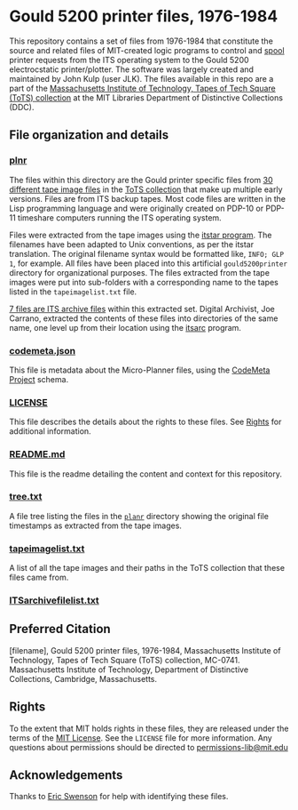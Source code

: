# Gould 5200 printer files, 1976-1984 
This repository contains a set of files from 1976-1984 that constitute the source and related files of MIT-created logic programs to control and [spool](https://en.wikipedia.org/wiki/Spooling) printer requests from the ITS operating system to the Gould 5200 electrocstatic printer/plotter. The software was largely created and maintained by John Kulp (user JLK). The files available in this repo are a part of the [Massachusetts Institute of Technology, Tapes of Tech Square (ToTS) collection](https://archivesspace.mit.edu/repositories/2/resources/1265) at the MIT Libraries Department of Distinctive Collections (DDC).
## File organization and details
### [plnr](../main/plnr)
The files within this directory are the Gould printer specific files from [30 different tape image files](../main/tapeimagelist.txt) in the [ToTS collection](https://archivesspace.mit.edu/repositories/2/resources/1265) that make up multiple early versions. Files are from ITS backup tapes. Most code files are written in the Lisp programming language and were originally created on PDP-10 or PDP-11 timeshare computers running the ITS operating system. 

Files were extracted from the tape images using the [itstar program](https://github.com/PDP-10/itstar). The filenames have been adapted to Unix conventions, as per the itstar translation. The original filename syntax would be formatted like, `INFO; GLP 1`, for example. All files have been placed into this artificial `gould5200printer` directory for organizational purposes. The files extracted from the tape images were put into sub-folders with a corresponding name to the tapes listed in the `tapeimagelist.txt` file.

[7 files are ITS archive files](../main/ITSarchivefilelist.txt) within this extracted set. Digital Archivist, Joe Carrano, extracted the contents of these files into directories of the same name, one level up from their location using the [itsarc](https://github.com/larsbrinkhoff/pdp10-its-disassembler/blob/master/itsarc.c) program.
### [codemeta.json](../main/codemeta.json)
This file is metadata about the Micro-Planner files, using the [CodeMeta Project](https://codemeta.github.io/) schema.
### [LICENSE](../main/LICENSE)
This file describes the details about the rights to these files. See [Rights](#rights) for additional information.
### [README.md](../main/README.md)
This file is the readme detailing the content and context for this repository.
### [tree.txt](../main/tree.txt)
A file tree listing the files in the [`planr`](../main/planr) directory showing the original file timestamps as extracted from the tape images.
### [tapeimagelist.txt](../main/tapeimagelist.txt)
A list of all the tape images and their paths in the ToTS collection that these files came from.
### [ITSarchivefilelist.txt](../main/ITSarchivefilelist.txt)
## Preferred Citation
[filename], Gould 5200 printer files, 1976-1984, Massachusetts Institute of Technology, Tapes of Tech Square (ToTS) collection, MC-0741. Massachusetts Institute of Technology, Department of Distinctive Collections, Cambridge, Massachusetts.
## Rights
To the extent that MIT holds rights in these files, they are released under the terms of the [MIT License](https://opensource.org/licenses/MIT). See the `LICENSE` file for more information. Any questions about permissions should be directed to [permissions-lib@mit.edu](mailto:permissions-lib@mit.edu)
## Acknowledgements
Thanks to [Eric Swenson](https://github.com/eswenson1) for help with identifying these files.